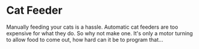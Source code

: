 # Cat Feeder
Manually feeding your cats is a hassle. Automatic cat feeders are too expensive for what they do. So why not make one. It's only a motor turning to allow food to come out, how hard can it be to program that...
